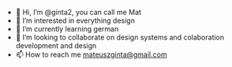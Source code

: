 - 👋 Hi, I’m @ginta2, you can call me Mat
- 👀 I’m interested in everything design
- 🌱 I’m currently learning german
- 💞️ I’m looking to collaborate on design systems and colaboration development and design
- 📫 How to reach me mateuszginta@gmail.com

<!---
ginta2/ginta2 is a ✨ special ✨ repository because its `README.md` (this file) appears on your GitHub profile.
You can click the Preview link to take a look at your changes.
--->
